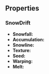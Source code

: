 
## Properties

### SnowDrift

- **Snowfall:**
- **Accumulation:**
- **Snowline:**
- **Texture:**
- **Seed:**
- **Warping:**
- **Melt:**